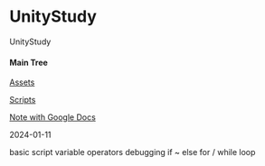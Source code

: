 # UnityStudy
UnityStudy

#### Main Tree

[Assets](UnityStudy/Assets)

[Scripts](UnityStudy/Assets/Scripts)

[Note with Google Docs](https://docs.google.com/document/d/1YcEMUSOiGZ3VWBnxACj-89cpp5gdUT2Zr7MXENDMmkU/edit?usp=sharing)

 2024-01-11 

basic script 
variable
operators 
debugging
if ~ else
for / while loop

